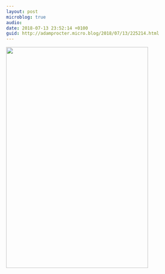```yaml
---
layout: post
microblog: true
audio: 
date: 2018-07-13 23:52:14 +0100
guid: http://adamprocter.micro.blog/2018/07/13/225214.html
---
```



<img src="http://discursive.adamprocter.co.uk/uploads/2018/cd3e071426.jpg" width="385" height="600" />
